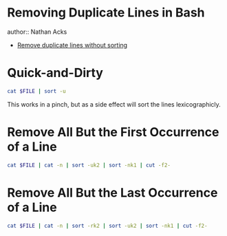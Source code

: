 # Removing Duplicate Lines in Bash

author:: Nathan Acks

* [Remove duplicate lines without sorting](https://stackoverflow.com/a/20639730)

# Quick-and-Dirty

```bash
cat $FILE | sort -u
```

This works in a pinch, but as a side effect will sort the lines lexicographicly.

# Remove All But the First Occurrence of a Line

```bash
cat $FILE | cat -n | sort -uk2 | sort -nk1 | cut -f2-
```

# Remove All But the Last Occurrence of a Line

```bash
cat $FILE | cat -n | sort -rk2 | sort -uk2 | sort -nk1 | cut -f2-
```
